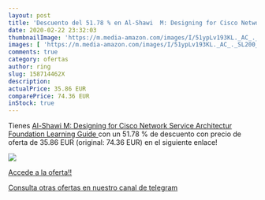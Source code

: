 ```yaml
---
layout: post
title: 'Descuento del 51.78 % en Al-Shawi  M: Designing for Cisco Network'
date: 2020-02-22 23:32:03
thumbnailImage: 'https://m.media-amazon.com/images/I/51ypLv193KL._AC_._SL200_.jpg'
images: [ 'https://m.media-amazon.com/images/I/51ypLv193KL._AC_._SL200_.jpg' ]
comments: true
category: ofertas
author: ring
slug: 158714462X
description:
actualPrice: 35.86 EUR
comparePrice: 74.36 EUR
inStock: true
---
```


Tienes [Al-Shawi  M: Designing for Cisco Network Service Architectur  Foundation Learning Guide ](https://www.amazon.com/dp/158714462X/?tag=redken08-20) con un 51.78 % de descuento con precio de oferta de 35.86 EUR (original: 74.36 EUR) en el siguiente enlace!

[![](https://m.media-amazon.com/images/I/51ypLv193KL._AC_._SL200_.jpg)](https://www.amazon.com/dp/158714462X/?tag=redken08-20)

[Accede a la oferta!!](https://www.amazon.com/dp/158714462X/?tag=redken08-20)

[Consulta otras ofertas en nuestro canal de telegram](https://t.me/s/ofertas25)
